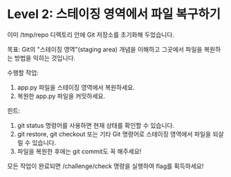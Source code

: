# Level 2: 스테이징 영역에서 파일 복구하기

이미 /tmp/repo 디렉토리 안에 Git 저장소를 초기화해 두었습니다.

목표:
Git의 "스테이징 영역"(staging area) 개념을 이해하고 그곳에서 파일을 복원하는 방법을 익히는 것입니다.

수행할 작업:
1. app.py 파일을 스테이징 영역에서 복원하세요.
2. 복원한 app.py 파일을 커밋하세요.

힌트:
1. git status 명령어를 사용하면 현재 상태를 확인할 수 있습니다.
2. git restore, git checkout 또는 기타 Git 명령어로 스테이징 영역에서 파일을 되살릴 수 있습니다.
3. 파일을 복원한 후에는 git commit도 꼭 해주세요!

모든 작업이 완료되면 /challenge/check 명령을 실행하여 flag를 획득하세요!
